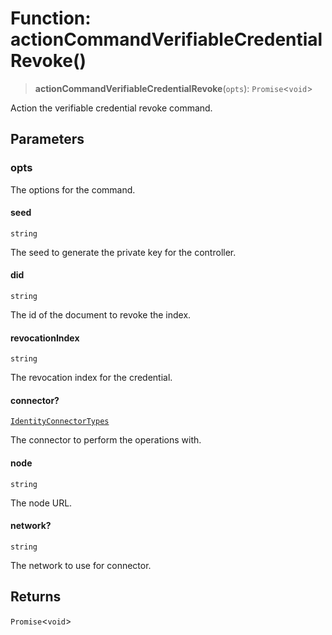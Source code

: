 # Function: actionCommandVerifiableCredentialRevoke()

> **actionCommandVerifiableCredentialRevoke**(`opts`): `Promise`\<`void`\>

Action the verifiable credential revoke command.

## Parameters

### opts

The options for the command.

#### seed

`string`

The seed to generate the private key for the controller.

#### did

`string`

The id of the document to revoke the index.

#### revocationIndex

`string`

The revocation index for the credential.

#### connector?

[`IdentityConnectorTypes`](../type-aliases/IdentityConnectorTypes.md)

The connector to perform the operations with.

#### node

`string`

The node URL.

#### network?

`string`

The network to use for connector.

## Returns

`Promise`\<`void`\>

